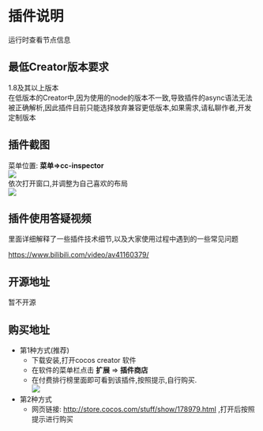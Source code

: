 # 插件说明

运行时查看节点信息
## 最低Creator版本要求
1.8及其以上版本   
在低版本的Creator中,因为使用的node的版本不一致,导致插件的async语法无法被正确解析,因此插件目前只能选择放弃兼容更低版本,如果需求,请私聊作者,开发定制版本


## 插件截图
菜单位置: **菜单=>cc-inspector**    
![](../../assets/cc-inspector2/e25aea5e.png)   
依次打开窗口,并调整为自己喜欢的布局     
![](../../assets/cc-inspector2/d3376cdb.png)

## 插件使用答疑视频

里面详细解释了一些插件技术细节,以及大家使用过程中遇到的一些常见问题

https://www.bilibili.com/video/av41160379/

## 开源地址
暂不开源

## 购买地址
- 第1种方式(推荐)
    - 下载安装,打开cocos creator 软件
    - 在软件的菜单栏点击 **扩展** => **插件商店**
    - 在付费排行榜里面即可看到该插件,按照提示,自行购买.      
    ![](../../assets/cc-inspector2/0f4cc827.png)
- 第2种方式
    - 网页链接: http://store.cocos.com/stuff/show/178979.html ,打开后按照提示进行购买
